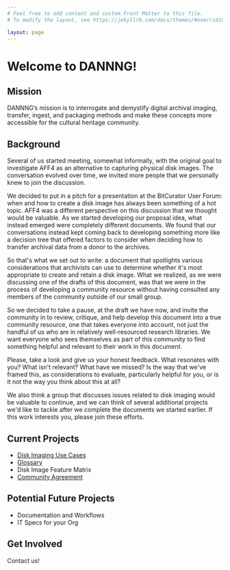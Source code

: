 ```yaml
---
# Feel free to add content and custom Front Matter to this file.
# To modify the layout, see https://jekyllrb.com/docs/themes/#overriding-theme-defaults

layout: page
---
```

# Welcome to DANNNG!

## Mission
DANNNG’s mission is to interrogate and demystify digital archival imaging, transfer, ingest, and packaging methods and make these concepts more accessible for the cultural heritage community.

## Background
Several of us started meeting, somewhat informally, with the original goal to investigate AFF4 as an alternative to capturing physical disk images. The conversation evolved over time, we invited more people that we personally knew to join the discussion.

We decided to put in a pitch for a presentation at the BitCurator User Forum: when and how to create a disk image has always been something of a hot topic. AFF4 was a different perspective on this discussion that we thought would be valuable. As we started developing our proposal idea, what instead emerged were completely different documents. We found that our conversations instead kept coming back to developing something more like a decision tree that offered factors to consider when deciding how to transfer archival data from a donor to the archives.

So that's what we set out to write: a document that spotlights various considerations that archivists can use to determine whether it's most appropriate to create and retain a disk image. What we realized, as we were discussing one of the drafts of this document, was that we were in the process of developing a community resource without having consulted any members of the community outside of our small group.

So we decided to take a pause, at the draft we have now, and invite the community in to review, critique, and help develop this document into a true community resource, one that takes everyone into account, not just the handful of us who are in relatively well-resourced research libraries. We want everyone who sees themselves as part of this community to find something helpful and relevant to their work in this document.

Please, take a look and give us your honest feedback. What resonates with you? What isn't relevant? What have we missed? Is the way that we've framed this, as considerations to evaluate, particularly helpful for you, or is it not the way you think about this at all?

We also think a group that discusses issues related to disk imaging would be valuable to continue, and we can think of several additional projects we'd like to tackle after we complete the documents we started earlier. If this work interests you, please join these efforts.


## Current Projects
- [Disk Imaging Use Cases](https://docs.google.com/document/d/19FOvxKE4I5CIqEuk8e8ozdD2Y0fEAy687epUD918a_8/edit)
- [Glossary](https://docs.google.com/document/d/10u8hlPY_bEFstC5mncWKffSNqbAd7cFA4tNbVwqx75Y/edit)
- Disk Image Feature Matrix
- [Community Agreement](community-agreement.html)

## Potential Future Projects
- Documentation and Workflows
- IT Specs for your Org

## Get Involved
Contact us!
